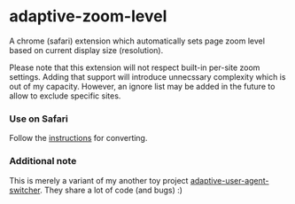 # adaptive-zoom-level
A chrome (safari) extension which automatically sets page zoom level based on current display size (resolution).

Please note that this extension will not respect built-in per-site zoom settings. Adding that support will introduce unnecssary complexity which is out of my capacity. However, an ignore list may be added in the future to allow to exclude specific sites.

### Use on Safari
Follow the [instructions](https://developer.apple.com/documentation/safariservices/safari_web_extensions/converting_a_web_extension_for_safari) for converting.

### Additional note
This is merely a variant of my another toy project [adaptive-user-agent-switcher](https://github.com/10tion/adaptive-user-agent-switcher). They share a lot of code (and bugs) :)

